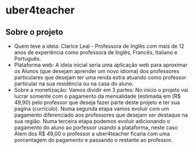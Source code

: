 # uber4teacher

## Sobre o projeto
- Quem teve a ideia: Clarice Leal - Professora de Inglês com mais de 12 anos de experiência como professora de Inglês, Francês, Italiano e Português.
- Plataforma web: A ideia inicial seria uma aplicação web para aproximar os Alunos 
(que desejam aprender um novo idioma) dos professores particulares que 
desejam ter uma renda extra atuando como professor particular na sua residência 
ou na casa do aluno.
- Sobre a monetização: Vamos dividir em 3 partes: 
No início o projeto vai lucrar somente com o pagamento da mensalidade (estimada em (R$ 49,90) pelo professor que deseja fazer parte deste projeto e ter sua pagina (currículo). 
Numa segunda etapa vamos evoluir com um pagamento diferenciado aos professores que desejam ser destaque na sua região. Numa terceira etapa podemos evoluir adicionando o pagamento do aluno ao porfessor usando a plataforma, neste caso Alem dos R$ 49,00
o professor a uber4teacher ficaria com uma porcentagem do pagamento e passando o restante ao professor.

